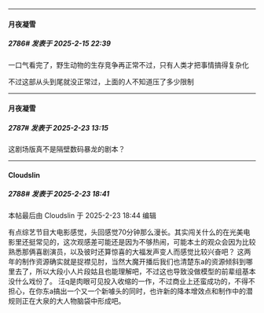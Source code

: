 ﻿
*****

####  月夜凝雪  
##### 2786#       发表于 2025-2-15 22:39

一口气看完了，野生动物的生存竞争再正常不过，只有人类才把事情搞得复杂化

不过这部从头到尾就没正常过，上面的人不知道压了多少限制

*****

####  月夜凝雪  
##### 2787#       发表于 2025-2-23 13:15

这剧场版真不是隔壁数码暴龙的剧本？


*****

####  Cloudslin  
##### 2788#       发表于 2025-2-23 18:41

 本帖最后由 Cloudslin 于 2025-2-23 18:44 编辑 

有点综艺节目大电影感觉，头回感觉70分钟那么漫长。其实闯关什么的在光美电影里还挺常见的，这次观感差可能还是因为不够热闹，可能本土的观众会因为比较熟悉那俩喜剧演员，以及彼时还算惊喜的大福发声变人而感觉比较兴奋吧？
这两年的制作资源确实就是捉襟见肘，当然大魔开播后我们也清楚东a的资源倾斜到哪里去了，所以大段小人片段姑且也能理解吧，不过这也导致没做模型的前辈组基本没什么戏份了。
汪q是肉眼可见投入收缩的一作，不过商业上还蛮成功的，不得不担心，在你东a搞出一个又一个新噱头的同时，也许新的降本增效点和制作中的潜规则正在大泉的大人物脑袋中形成吧。

